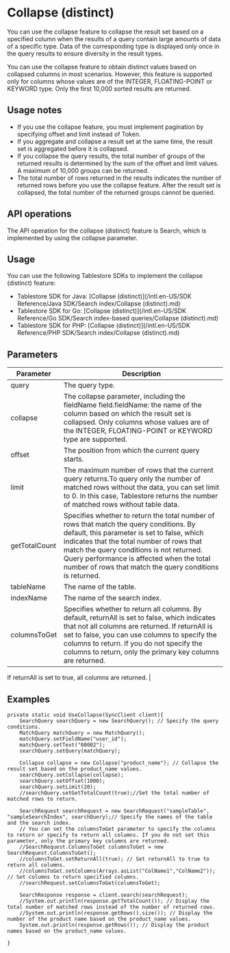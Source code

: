 # Collapse \(distinct\)

You can use the collapse feature to collapse the result set based on a specified column when the results of a query contain large amounts of data of a specific type. Data of the corresponding type is displayed only once in the query results to ensure diversity in the result types.

You can use the collapse feature to obtain distinct values based on collapsed columns in most scenarios. However, this feature is supported only for columns whose values are of the INTEGER, FLOATING-POINT or KEYWORD type. Only the first 10,000 sorted results are returned.

## Usage notes

-   If you use the collapse feature, you must implement pagination by specifying offset and limit instead of Token.
-   If you aggregate and collapse a result set at the same time, the result set is aggregated before it is collapsed.
-   If you collapse the query results, the total number of groups of the returned results is determined by the sum of the offset and limit values. A maximum of 10,000 groups can be returned.
-   The total number of rows returned in the results indicates the number of returned rows before you use the collapse feature. After the result set is collapsed, the total number of the returned groups cannot be queried.

## API operations

The API operation for the collapse \(distinct\) feature is Search, which is implemented by using the collapse parameter.

## Usage

You can use the following Tablestore SDKs to implement the collapse \(distinct\) feature:

-   Tablestore SDK for Java: [Collapse \(distinct\)](/intl.en-US/SDK Reference/Java SDK/Search index/Collapse (distinct).md)
-   Tablestore SDK for Go: [Collapse \(distinct\)](/intl.en-US/SDK Reference/Go SDK/Search index-based queries/Collapse (distinct).md)
-   Tablestore SDK for PHP: [Collapse \(distinct\)](/intl.en-US/SDK Reference/PHP SDK/Search index/Collapse (distinct).md)

## Parameters

|Parameter|Description|
|---------|-----------|
|query|The query type.|
|collapse|The collapse parameter, including the fieldName field.fieldName: the name of the column based on which the result set is collapsed. Only columns whose values are of the INTEGER, FLOATING-POINT or KEYWORD type are supported. |
|offset|The position from which the current query starts.|
|limit|The maximum number of rows that the current query returns.To query only the number of matched rows without the data, you can set limit to 0. In this case, Tablestore returns the number of matched rows without table data. |
|getTotalCount|Specifies whether to return the total number of rows that match the query conditions. By default, this parameter is set to false, which indicates that the total number of rows that match the query conditions is not returned. Query performance is affected when the total number of rows that match the query conditions is returned. |
|tableName|The name of the table.|
|indexName|The name of the search index.|
|columnsToGet|Specifies whether to return all columns. By default, returnAll is set to false, which indicates that not all columns are returned. If returnAll is set to false, you can use columns to specify the columns to return. If you do not specify the columns to return, only the primary key columns are returned.

If returnAll is set to true, all columns are returned. |

## Examples

```
private static void UseCollapse(SyncClient client){
    SearchQuery searchQuery = new SearchQuery(); // Specify the query conditions.
    MatchQuery matchQuery = new MatchQuery();
    matchQuery.setFieldName("user_id");
    matchQuery.setText("00002");
    searchQuery.setQuery(matchQuery);

    Collapse collapse = new Collapse("product_name"); // Collapse the result set based on the product_name values.
    searchQuery.setCollapse(collapse);
    searchQuery.setOffset(1000);
    searchQuery.setLimit(20);
    //searchQuery.setGetTotalCount(true);//Set the total number of matched rows to return.

    SearchRequest searchRequest = new SearchRequest("sampleTable", "sampleSearchIndex", searchQuery);// Specify the names of the table and the search index.
    // You can set the columnsToGet parameter to specify the columns to return or specify to return all columns. If you do not set this parameter, only the primary key columns are returned.
    //SearchRequest.ColumnsToGet columnsToGet = new SearchRequest.ColumnsToGet();
    //columnsToGet.setReturnAll(true); // Set returnAll to true to return all columns.
    //columnsToGet.setColumns(Arrays.asList("ColName1","ColName2")); // Set columns to return specified columns.
    //searchRequest.setColumnsToGet(columnsToGet);

    SearchResponse response = client.search(searchRequest);  
    //System.out.println(response.getTotalCount()); // Display the total number of matched rows instead of the number of returned rows.  
    //System.out.println(response.getRows().size()); // Display the number of the product name based on the product_name values.
    System.out.println(response.getRows()); // Display the product names based on the product_name values.

}
```

